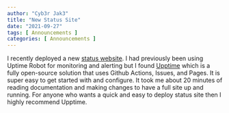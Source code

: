 ```yaml
---
author: "Cyb3r Jak3"
title: "New Status Site"
date: "2021-09-27"
tags: [ Announcements ]
categories: [ Announcements ]
---
```


I recently deployed a new [status website](https://status.cyberjake.xyz). I had previously been using Uptime Robot for monitoring and alerting but I found [Upptime](https://github.com/upptime/upptime) which is a fully open-source solution that uses Github Actions, Issues, and Pages. It is super easy to get started with and configure. It took me about 20 minutes of reading documentation and making changes to have a full site up and running. For anyone who wants a quick and easy to deploy status site then I highly recommend Upptime.

